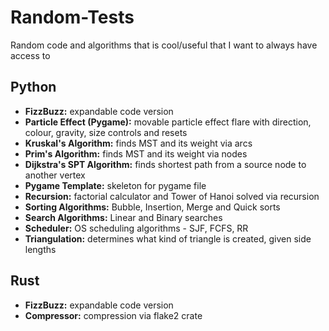 # Random-Tests
Random code and algorithms that is cool/useful that I want to always have access to

## Python
- **FizzBuzz:** expandable code version
- **Particle Effect (Pygame):** movable particle effect flare with direction, colour, gravity, size controls and resets
- **Kruskal's Algorithm:** finds MST and its weight via arcs
- **Prim's Algorithm:** finds MST and its weight via nodes
- **Dijkstra's SPT Algorithm:** finds shortest path from a source node to another vertex
- **Pygame Template:** skeleton for pygame file
- **Recursion:** factorial calculator and Tower of Hanoi solved via recursion
- **Sorting Algorithms:** Bubble, Insertion, Merge and Quick sorts
- **Search Algorithms:** Linear and Binary searches
- **Scheduler:** OS scheduling algorithms - SJF, FCFS, RR
- **Triangulation:** determines what kind of triangle is created, given side lengths

## Rust
- **FizzBuzz:** expandable code version
- **Compressor:** compression via flake2 crate

